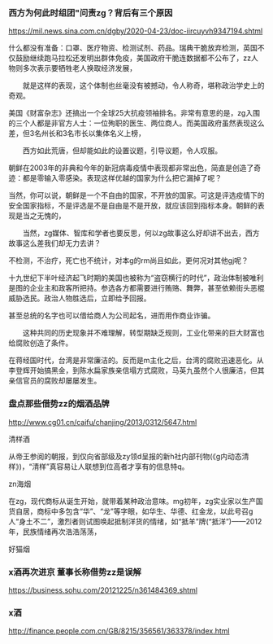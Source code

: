 ### 西方为何此时组团"问责zg？背后有三个原因
https://mil.news.sina.com.cn/dgby/2020-04-23/doc-iircuyvh9347194.shtml

什么都没有准备：口罩、医疗物资、检测试剂、药品。瑞典干脆放弃检测，英国不仅鼓励继续跑马拉松还发明出群体免疫，美国政府干脆连数据都不公布了，zz人物则多次表示要牺牲老人换取经济发展，

　　就是这样的表现，这个体制也丝毫没有被撼动，令人称奇，堪称政治学史上的奇观。

美国《财富杂志》还搞出一个全球25大抗疫领袖排名。非常有意思的是，zg入围的三个人都是非官方人士：一位殉职的医生、两位商人。而美国政府虽然表现这么差，但3名州长和3名市长以集体名义上榜，

　　西方如此荒唐，但却能如此的设置议题，引导议题，令人叹服。

朝鲜在2003年的非典和今年的新冠病毒疫情中表现都非常出色，简直是创造了奇迹：都是零输入零感染。表现这样优越的国家为什么把它漏掉了呢？

当然，你可以说，朝鲜是一个不自由的国家，不开放的国家。可这是评选疫情下的安全国家指标，不是评选是不是自由是不是开放，就应该回到指标本身。朝鲜的表现是当之无愧的，

　　当然，zg媒体、智库和学者也要反思，何以zg故事这么好却讲不出去，西方故事这么差我们却无力去讲？

不检测，不治疗，死亡也不统计，对本g的rm尚且如此，更何况对其他gj呢？

十九世纪下半叶经济起飞时期的美国也被称为“盗窃横行的时代”，政治体制被唯利是图的企业主和政客所把持。参选各方都需要进行贿赂、舞弊，甚至依赖街头恶棍威胁选民。政治人物胜选后，立即给予回报。

甚至总统的名字也可以借给商人为公司起名，进而用作商业诈骗。

　　这种共同的历史现象并不难理解，转型期缺乏规则，工业化带来的巨大财富也给腐败创造了条件。

在蒋经国时代，台湾是非常廉洁的。反而是m主化之后，台湾的腐败迅速恶化。从李登辉开始搞黑金，到陈水扁家族亲信塌方式腐败，马英九虽然个人很廉洁，但其亲信官员的腐败却屡屡发生。

### 盘点那些借势zz的烟酒品牌
http://www.cg01.cn/caifu/chanjing/2013/0312/5647.html

清样酒

从帝王参阅的朝报，到仅向省部级及zy领d呈报的新h社内部刊物(《g内动态清样》)，“清样”真容易让人联想到位高者才享有的信息特q。

zn海烟

在zg，现代商标从诞生开始，就带着某种政治意味。mg初年，zg实业家以生产国货自居，商标中多包含“华”、“龙”等字眼，如华生、华德、红金龙，以此号召g人“身土不二”，激烈者则试图唤起抵制洋货的情绪，如“抵羊”牌(“抵洋”)——2012年，民族情绪再次浩浩荡荡，

好猫烟

### x酒再次进京 董事长称借势zz是误解
https://business.sohu.com/20121225/n361484369.shtml

### x酒
http://finance.people.com.cn/GB/8215/356561/363378/index.html
